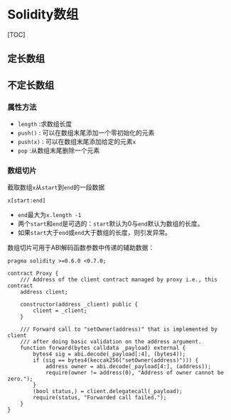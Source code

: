 # Solidity数组
[TOC]

## 定长数组

## 不定长数组

### 属性方法

- `length` :求数组长度
- `push()` : 可以在数组末尾添加一个零初始化的元素
- `push(x)` : 可以在数组末尾添加给定的元素`x`
- `pop` :从数组末尾删除一个元素

### 数组切片

截取数组`x`从`start`到`end`的一段数据

```
x[start:end]
```

- `end`最大为`x.length -1`
- 两个`start`和`end`是可选的：`start`默认为0与`end`默认为数组的长度。
- 如果`start`大于`end`或`end`大于数组的长度，则引发异常。

数组切片可用于ABI解码函数参数中传递的辅助数据：

```
pragma solidity >=0.6.0 <0.7.0;

contract Proxy {
    /// Address of the client contract managed by proxy i.e., this contract
    address client;

    constructor(address _client) public {
        client = _client;
    }

    /// Forward call to "setOwner(address)" that is implemented by client
    /// after doing basic validation on the address argument.
    function forward(bytes calldata _payload) external {
        bytes4 sig = abi.decode(_payload[:4], (bytes4));
        if (sig == bytes4(keccak256("setOwner(address)"))) {
            address owner = abi.decode(_payload[4:], (address));
            require(owner != address(0), "Address of owner cannot be zero.");
        }
        (bool status,) = client.delegatecall(_payload);
        require(status, "Forwarded call failed.");
    }
}
```